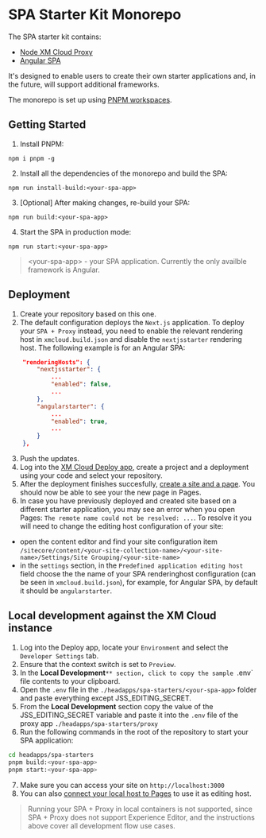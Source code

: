 # SPA Starter Kit Monorepo

The SPA starter kit contains:

* [Node XM Cloud Proxy](proxy/)
* [Angular SPA](angular/)

It's designed to enable users to create their own starter applications and, in the future, will support additional frameworks.

The monorepo is set up using [PNPM workspaces](https://pnpm.io/workspaces).

## Getting Started

1. Install PNPM:
```shell
npm i pnpm -g
```

2. Install all the dependencies of the monorepo and build the SPA:
```shell
npm run install-build:<your-spa-app>
```

3. [Optional] After making changes, re-build your SPA:
```shell
npm run build:<your-spa-app>
```

4. Start the SPA in production mode:
```shell
npm run start:<your-spa-app>
```

> \<your-spa-app\> - your SPA application. Currently the only availble framework is Angular.

## Deployment

1. Create your repository based on this one.
2. The default configuration deploys the `Next.js` application. To deploy your `SPA + Proxy` instead, you need to enable the relevant rendering host in `xmcloud.build.json` and disable the `nextjsstarter` rendering host. The following example is for an Angular SPA:
  ```json
      "renderingHosts": {
          "nextjsstarter": {
              ...
              "enabled": false,
              ...
          },
          "angularstarter": {
              ...
              "enabled": true,
              ...
          }
      },
  ```
3. Push the updates.
4. Log into the [XM Cloud Deploy app](https://deploy.sitecorecloud.io/), create a project and a deployment using your code and select your repository.
5. After the deployment finishes succesfully, [create a site and a page](https://doc.sitecore.com/xmc/en/developers/xm-cloud/create-a-site-and-a-page.html). You should now be able to see your the new page in Pages.
6. In case you have previously deployed and created site based on a different starter application, you may see an error when you open Pages: `The remote name could not be resolved: ...`. To resolve it you will need to change the editing host configuration of your site:
  - open the content editor and find your site configuration item `/sitecore/content/<your-site-collection-name>/<your-site-name>/Settings/Site Grouping/<your-site-name>`
  - in the `settings` section, in the `Predefined application editing host` field choose the the name of your SPA renderinghost configuration (can be seen in `xmcloud.build.json`), for example, for Angular SPA, by default it should be `angularstarter`.

## Local development against the XM Cloud instance

1. Log into the Deploy app, locate your `Environment` and select the `Developer Settings` tab.
2. Ensure that the context switch is set to `Preview`.
3. In the **Local Development**`** section, click to copy the sample `.env` file contents to your clipboard.
4. Open the `.env` file in the `./headapps/spa-starters/<your-spa-app>` folder and paste everything except JSS_EDITING_SECRET.
5. From the **Local Development** section copy the value of the JSS_EDITING_SECRET variable and paste it into the `.env` file of the proxy app `./headapps/spa-starters/proxy`
6. Run the following commands in the root of the repository to start your SPA application:
  ```bash
  cd headapps/spa-starters
  pnpm build:<your-spa-app>
  pnpm start:<your-spa-app>
  ```
7. Make sure you can access your site on `http://localhost:3000`
8. You can also [connect your local host to Pages](https://doc.sitecore.com/xmc/en/developers/xm-cloud/connect-your-local-host-to-pages.html) to use it as editing host.

> Running your SPA + Proxy in local containers is not supported, since SPA + Proxy does not support Experience Editor, and the instructions above cover all development flow use cases.

